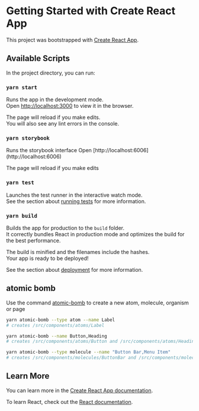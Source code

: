 # Getting Started with Create React App

This project was bootstrapped with [Create React App](https://github.com/facebook/create-react-app).

## Available Scripts

In the project directory, you can run:

### `yarn start`

Runs the app in the development mode.\
Open [http://localhost:3000](http://localhost:3000) to view it in the browser.

The page will reload if you make edits.\
You will also see any lint errors in the console.

### `yarn storybook`

Runs the storybook interface
Open [http://localhost:6006] (http://localhost:6006)

The page will reload if you make edits

### `yarn test`

Launches the test runner in the interactive watch mode.\
See the section about [running tests](https://facebook.github.io/create-react-app/docs/running-tests) for more information.

### `yarn build`

Builds the app for production to the `build` folder.\
It correctly bundles React in production mode and optimizes the build for the best performance.

The build is minified and the filenames include the hashes.\
Your app is ready to be deployed!

See the section about [deployment](https://facebook.github.io/create-react-app/docs/deployment) for more information.

## atomic bomb

Use the command [atomic-bomb](https://www.npmjs.com/package/atomic-bomb) to create a new atom, molecule, organism or page

```bash
yarn atomic-bomb --type atom --name Label
# creates /src/components/atoms/Label

yarn atomic-bomb --name Button,Heading
# creates /src/components/atoms/Button and /src/components/atoms/Heading (default type = atom)

yarn atomic-bomb --type molecule --name "Button Bar,Menu Item"
# creates /src/components/molecules/ButtonBar and /src/components/molecules/MenuItem
```

## Learn More

You can learn more in the [Create React App documentation](https://facebook.github.io/create-react-app/docs/getting-started).

To learn React, check out the [React documentation](https://reactjs.org/).
